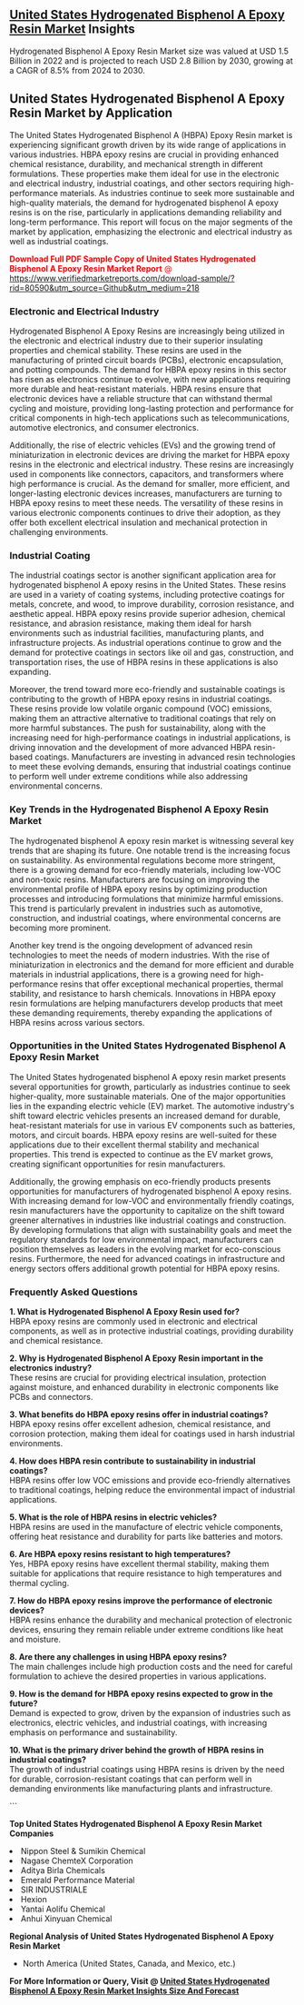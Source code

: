 <h2><a href="https://www.verifiedmarketreports.com/download-sample/?rid=80590&amp;utm_source=Github&amp;utm_medium=218" target="_blank">United States Hydrogenated Bisphenol A Epoxy Resin Market</a> Insights</h2><p>Hydrogenated Bisphenol A Epoxy Resin Market size was valued at USD 1.5 Billion in 2022 and is projected to reach USD 2.8 Billion by 2030, growing at a CAGR of 8.5% from 2024 to 2030.</p><p> <h2>United States Hydrogenated Bisphenol A Epoxy Resin Market by Application</h2> <p>The United States Hydrogenated Bisphenol A (HBPA) Epoxy Resin market is experiencing significant growth driven by its wide range of applications in various industries. HBPA epoxy resins are crucial in providing enhanced chemical resistance, durability, and mechanical strength in different formulations. These properties make them ideal for use in the electronic and electrical industry, industrial coatings, and other sectors requiring high-performance materials. As industries continue to seek more sustainable and high-quality materials, the demand for hydrogenated bisphenol A epoxy resins is on the rise, particularly in applications demanding reliability and long-term performance. This report will focus on the major segments of the market by application, emphasizing the electronic and electrical industry as well as industrial coatings. <p><span class=""><span style="color: #ff0000;"><strong>Download Full PDF Sample Copy of United States Hydrogenated Bisphenol A Epoxy Resin Market Report</strong> @ </span><a href="https://www.verifiedmarketreports.com/download-sample/?rid=80590&amp;utm_source=Github&amp;utm_medium=218" target="_blank">https://www.verifiedmarketreports.com/download-sample/?rid=80590&amp;utm_source=Github&amp;utm_medium=218</a></span></p> <h3>Electronic and Electrical Industry</h3> <p>Hydrogenated Bisphenol A Epoxy Resins are increasingly being utilized in the electronic and electrical industry due to their superior insulating properties and chemical stability. These resins are used in the manufacturing of printed circuit boards (PCBs), electronic encapsulation, and potting compounds. The demand for HBPA epoxy resins in this sector has risen as electronics continue to evolve, with new applications requiring more durable and heat-resistant materials. HBPA resins ensure that electronic devices have a reliable structure that can withstand thermal cycling and moisture, providing long-lasting protection and performance for critical components in high-tech applications such as telecommunications, automotive electronics, and consumer electronics. <p>Additionally, the rise of electric vehicles (EVs) and the growing trend of miniaturization in electronic devices are driving the market for HBPA epoxy resins in the electronic and electrical industry. These resins are increasingly used in components like connectors, capacitors, and transformers where high performance is crucial. As the demand for smaller, more efficient, and longer-lasting electronic devices increases, manufacturers are turning to HBPA epoxy resins to meet these needs. The versatility of these resins in various electronic components continues to drive their adoption, as they offer both excellent electrical insulation and mechanical protection in challenging environments.</p> <h3>Industrial Coating</h3> <p>The industrial coatings sector is another significant application area for hydrogenated bisphenol A epoxy resins in the United States. These resins are used in a variety of coating systems, including protective coatings for metals, concrete, and wood, to improve durability, corrosion resistance, and aesthetic appeal. HBPA epoxy resins provide superior adhesion, chemical resistance, and abrasion resistance, making them ideal for harsh environments such as industrial facilities, manufacturing plants, and infrastructure projects. As industrial operations continue to grow and the demand for protective coatings in sectors like oil and gas, construction, and transportation rises, the use of HBPA resins in these applications is also expanding. <p>Moreover, the trend toward more eco-friendly and sustainable coatings is contributing to the growth of HBPA epoxy resins in industrial coatings. These resins provide low volatile organic compound (VOC) emissions, making them an attractive alternative to traditional coatings that rely on more harmful substances. The push for sustainability, along with the increasing need for high-performance coatings in industrial applications, is driving innovation and the development of more advanced HBPA resin-based coatings. Manufacturers are investing in advanced resin technologies to meet these evolving demands, ensuring that industrial coatings continue to perform well under extreme conditions while also addressing environmental concerns.</p> <h3>Key Trends in the Hydrogenated Bisphenol A Epoxy Resin Market</h3> <p>The hydrogenated bisphenol A epoxy resin market is witnessing several key trends that are shaping its future. One notable trend is the increasing focus on sustainability. As environmental regulations become more stringent, there is a growing demand for eco-friendly materials, including low-VOC and non-toxic resins. Manufacturers are focusing on improving the environmental profile of HBPA epoxy resins by optimizing production processes and introducing formulations that minimize harmful emissions. This trend is particularly prevalent in industries such as automotive, construction, and industrial coatings, where environmental concerns are becoming more prominent.</p> <p>Another key trend is the ongoing development of advanced resin technologies to meet the needs of modern industries. With the rise of miniaturization in electronics and the demand for more efficient and durable materials in industrial applications, there is a growing need for high-performance resins that offer exceptional mechanical properties, thermal stability, and resistance to harsh chemicals. Innovations in HBPA epoxy resin formulations are helping manufacturers develop products that meet these demanding requirements, thereby expanding the applications of HBPA resins across various sectors.</p> <h3>Opportunities in the United States Hydrogenated Bisphenol A Epoxy Resin Market</h3> <p>The United States hydrogenated bisphenol A epoxy resin market presents several opportunities for growth, particularly as industries continue to seek higher-quality, more sustainable materials. One of the major opportunities lies in the expanding electric vehicle (EV) market. The automotive industry's shift toward electric vehicles presents an increased demand for durable, heat-resistant materials for use in various EV components such as batteries, motors, and circuit boards. HBPA epoxy resins are well-suited for these applications due to their excellent thermal stability and mechanical properties. This trend is expected to continue as the EV market grows, creating significant opportunities for resin manufacturers.</p> <p>Additionally, the growing emphasis on eco-friendly products presents opportunities for manufacturers of hydrogenated bisphenol A epoxy resins. With increasing demand for low-VOC and environmentally friendly coatings, resin manufacturers have the opportunity to capitalize on the shift toward greener alternatives in industries like industrial coatings and construction. By developing formulations that align with sustainability goals and meet the regulatory standards for low environmental impact, manufacturers can position themselves as leaders in the evolving market for eco-conscious resins. Furthermore, the need for advanced coatings in infrastructure and energy sectors offers additional growth potential for HBPA epoxy resins.</p> <h3>Frequently Asked Questions</h3> <p><strong>1. What is Hydrogenated Bisphenol A Epoxy Resin used for?</strong><br> HBPA epoxy resins are commonly used in electronic and electrical components, as well as in protective industrial coatings, providing durability and chemical resistance.</p> <p><strong>2. Why is Hydrogenated Bisphenol A Epoxy Resin important in the electronics industry?</strong><br> These resins are crucial for providing electrical insulation, protection against moisture, and enhanced durability in electronic components like PCBs and connectors.</p> <p><strong>3. What benefits do HBPA epoxy resins offer in industrial coatings?</strong><br> HBPA epoxy resins offer excellent adhesion, chemical resistance, and corrosion protection, making them ideal for coatings used in harsh industrial environments.</p> <p><strong>4. How does HBPA resin contribute to sustainability in industrial coatings?</strong><br> HBPA resins offer low VOC emissions and provide eco-friendly alternatives to traditional coatings, helping reduce the environmental impact of industrial applications.</p> <p><strong>5. What is the role of HBPA resins in electric vehicles?</strong><br> HBPA resins are used in the manufacture of electric vehicle components, offering heat resistance and durability for parts like batteries and motors.</p> <p><strong>6. Are HBPA epoxy resins resistant to high temperatures?</strong><br> Yes, HBPA epoxy resins have excellent thermal stability, making them suitable for applications that require resistance to high temperatures and thermal cycling.</p> <p><strong>7. How do HBPA epoxy resins improve the performance of electronic devices?</strong><br> HBPA resins enhance the durability and mechanical protection of electronic devices, ensuring they remain reliable under extreme conditions like heat and moisture.</p> <p><strong>8. Are there any challenges in using HBPA epoxy resins?</strong><br> The main challenges include high production costs and the need for careful formulation to achieve the desired properties in various applications.</p> <p><strong>9. How is the demand for HBPA epoxy resins expected to grow in the future?</strong><br> Demand is expected to grow, driven by the expansion of industries such as electronics, electric vehicles, and industrial coatings, with increasing emphasis on performance and sustainability.</p> <p><strong>10. What is the primary driver behind the growth of HBPA resins in industrial coatings?</strong><br> The growth of industrial coatings using HBPA resins is driven by the need for durable, corrosion-resistant coatings that can perform well in demanding environments like manufacturing plants and infrastructure.</p> ```</p><p><strong>Top United States Hydrogenated Bisphenol A Epoxy Resin Market Companies</strong></p><div data-test-id=""><p><li>Nippon Steel & Sumikin Chemical</li><li> Nagase ChemteX Corporation</li><li> Aditya Birla Chemicals</li><li> Emerald Performance Material</li><li> SIR INDUSTRIALE</li><li> Hexion</li><li> Yantai Aolifu Chemical</li><li> Anhui Xinyuan Chemical</li></p><div><strong>Regional Analysis of&nbsp;United States Hydrogenated Bisphenol A Epoxy Resin Market</strong></div><ul><li dir="ltr"><p dir="ltr">North America&nbsp;(United States, Canada, and Mexico, etc.)</p></li></ul><p><strong>For More Information or Query, Visit @&nbsp;</strong><strong><a href="https://www.verifiedmarketreports.com/product/global-hydrogenated-bisphenol-a-epoxy-resin-market-growth-2019-2024/?utm_source=Github&amp;utm_medium=218" target="_blank">United States Hydrogenated Bisphenol A Epoxy Resin Market Insights Size And Forecast</a></strong></p></div>
